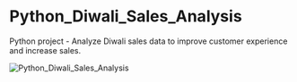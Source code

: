 # Python_Diwali_Sales_Analysis
Python project - Analyze Diwali sales data to improve customer experience and increase sales.

![Python_Diwali_Sales_Analysis](https://github.com/Pratima-Kusale/Python_Diwali_Sales_Analysis/assets/131435787/672d5aa8-15a5-48fd-9a99-56a072560429)
